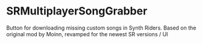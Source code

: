 # SRMultiplayerSongGrabber
Button for downloading missing custom songs in Synth Riders. Based on the original mod by Moinn, revamped for the newest SR versions / UI
